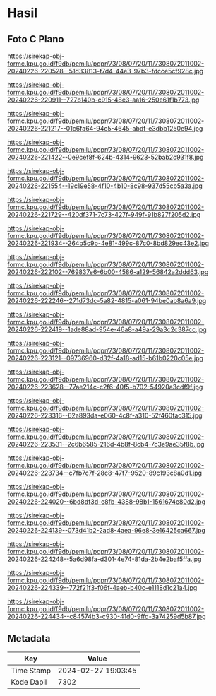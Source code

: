 # Hasil

## Foto C Plano

https://sirekap-obj-formc.kpu.go.id/f9db/pemilu/pdpr/73/08/07/20/11/7308072011002-20240226-220528--51d33813-f7d4-44e3-97b3-fdcce5cf928c.jpg

https://sirekap-obj-formc.kpu.go.id/f9db/pemilu/pdpr/73/08/07/20/11/7308072011002-20240226-220911--727b140b-c915-48e3-aa16-250e61f1b773.jpg

https://sirekap-obj-formc.kpu.go.id/f9db/pemilu/pdpr/73/08/07/20/11/7308072011002-20240226-221217--01c6fa64-94c5-4645-abdf-e3dbb1250e94.jpg

https://sirekap-obj-formc.kpu.go.id/f9db/pemilu/pdpr/73/08/07/20/11/7308072011002-20240226-221422--0e9cef8f-624b-4314-9623-52bab2c931f8.jpg

https://sirekap-obj-formc.kpu.go.id/f9db/pemilu/pdpr/73/08/07/20/11/7308072011002-20240226-221554--19c19e58-4f10-4b10-8c98-937d55cb5a3a.jpg

https://sirekap-obj-formc.kpu.go.id/f9db/pemilu/pdpr/73/08/07/20/11/7308072011002-20240226-221729--420df371-7c73-427f-949f-91b827f205d2.jpg

https://sirekap-obj-formc.kpu.go.id/f9db/pemilu/pdpr/73/08/07/20/11/7308072011002-20240226-221934--264b5c9b-4e81-499c-87c0-8bd829ec43e2.jpg

https://sirekap-obj-formc.kpu.go.id/f9db/pemilu/pdpr/73/08/07/20/11/7308072011002-20240226-222102--769837e6-6b00-4586-a129-56842a2ddd63.jpg

https://sirekap-obj-formc.kpu.go.id/f9db/pemilu/pdpr/73/08/07/20/11/7308072011002-20240226-222246--271d73dc-5a82-4815-a061-94be0ab8a6a9.jpg

https://sirekap-obj-formc.kpu.go.id/f9db/pemilu/pdpr/73/08/07/20/11/7308072011002-20240226-222419--1ade88ad-954e-46a8-a49a-29a3c2c387cc.jpg

https://sirekap-obj-formc.kpu.go.id/f9db/pemilu/pdpr/73/08/07/20/11/7308072011002-20240226-223121--09736960-d32f-4a18-ad15-b61b0220c05e.jpg

https://sirekap-obj-formc.kpu.go.id/f9db/pemilu/pdpr/73/08/07/20/11/7308072011002-20240226-223628--77ae214c-c2f6-40f5-b702-54920a3cdf9f.jpg

https://sirekap-obj-formc.kpu.go.id/f9db/pemilu/pdpr/73/08/07/20/11/7308072011002-20240226-223316--62a893da-e060-4c8f-a310-52f460fac315.jpg

https://sirekap-obj-formc.kpu.go.id/f9db/pemilu/pdpr/73/08/07/20/11/7308072011002-20240226-223531--2c6b6585-216d-4b8f-8cb4-7c3e9ae35f8b.jpg

https://sirekap-obj-formc.kpu.go.id/f9db/pemilu/pdpr/73/08/07/20/11/7308072011002-20240226-223734--c7fb7c7f-28c8-47f7-9520-89c193c8a0d1.jpg

https://sirekap-obj-formc.kpu.go.id/f9db/pemilu/pdpr/73/08/07/20/11/7308072011002-20240226-224020--6bd8df3d-e8fb-4388-98b1-1561674e80d2.jpg

https://sirekap-obj-formc.kpu.go.id/f9db/pemilu/pdpr/73/08/07/20/11/7308072011002-20240226-224139--073d41b2-2ad8-4aea-96e8-3e16425ca667.jpg

https://sirekap-obj-formc.kpu.go.id/f9db/pemilu/pdpr/73/08/07/20/11/7308072011002-20240226-224248--5a6d98fa-d301-4e74-81da-2b4e2baf5ffa.jpg

https://sirekap-obj-formc.kpu.go.id/f9db/pemilu/pdpr/73/08/07/20/11/7308072011002-20240226-224339--772f21f3-f06f-4aeb-b40c-e1118d1c21a4.jpg

https://sirekap-obj-formc.kpu.go.id/f9db/pemilu/pdpr/73/08/07/20/11/7308072011002-20240226-224434--c84574b3-c930-41d0-9ffd-3a74259d5b87.jpg


## Metadata

| Key        | Value               |
| ---------- | ------------------- |
| Time Stamp | 2024-02-27 19:03:45 |
| Kode Dapil | 7302                |



